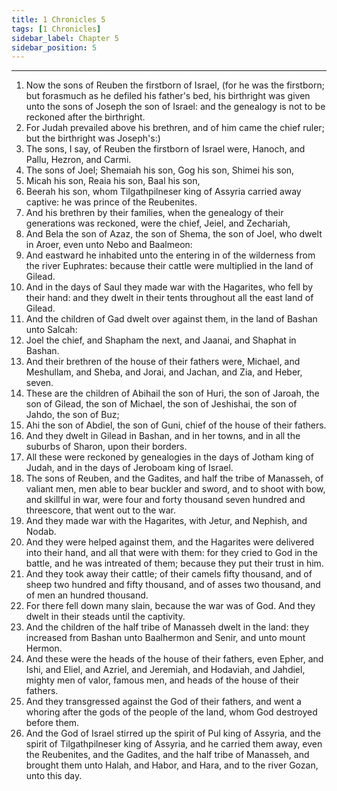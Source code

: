 ```yaml
---
title: 1 Chronicles 5
tags: [1 Chronicles]
sidebar_label: Chapter 5
sidebar_position: 5
---
```


---
1. Now the sons of Reuben the firstborn of Israel, (for he was the firstborn; but forasmuch as he defiled his father's bed, his birthright was given unto the sons of Joseph the son of Israel: and the genealogy is not to be reckoned after the birthright.
2. For Judah prevailed above his brethren, and of him came the chief ruler; but the birthright was Joseph's:)
3. The sons, I say, of Reuben the firstborn of Israel were, Hanoch, and Pallu, Hezron, and Carmi.
4. The sons of Joel; Shemaiah his son, Gog his son, Shimei his son,
5. Micah his son, Reaia his son, Baal his son,
6. Beerah his son, whom Tilgathpilneser king of Assyria carried away captive: he was prince of the Reubenites.
7. And his brethren by their families, when the genealogy of their generations was reckoned, were the chief, Jeiel, and Zechariah,
8. And Bela the son of Azaz, the son of Shema, the son of Joel, who dwelt in Aroer, even unto Nebo and Baalmeon:
9. And eastward he inhabited unto the entering in of the wilderness from the river Euphrates: because their cattle were multiplied in the land of Gilead.
10. And in the days of Saul they made war with the Hagarites, who fell by their hand: and they dwelt in their tents throughout all the east land of Gilead.
11. And the children of Gad dwelt over against them, in the land of Bashan unto Salcah:
12. Joel the chief, and Shapham the next, and Jaanai, and Shaphat in Bashan.
13. And their brethren of the house of their fathers were, Michael, and Meshullam, and Sheba, and Jorai, and Jachan, and Zia, and Heber, seven.
14. These are the children of Abihail the son of Huri, the son of Jaroah, the son of Gilead, the son of Michael, the son of Jeshishai, the son of Jahdo, the son of Buz;
15. Ahi the son of Abdiel, the son of Guni, chief of the house of their fathers.
16. And they dwelt in Gilead in Bashan, and in her towns, and in all the suburbs of Sharon, upon their borders.
17. All these were reckoned by genealogies in the days of Jotham king of Judah, and in the days of Jeroboam king of Israel.
18. The sons of Reuben, and the Gadites, and half the tribe of Manasseh, of valiant men, men able to bear buckler and sword, and to shoot with bow, and skillful in war, were four and forty thousand seven hundred and threescore, that went out to the war.
19. And they made war with the Hagarites, with Jetur, and Nephish, and Nodab.
20. And they were helped against them, and the Hagarites were delivered into their hand, and all that were with them: for they cried to God in the battle, and he was intreated of them; because they put their trust in him.
21. And they took away their cattle; of their camels fifty thousand, and of sheep two hundred and fifty thousand, and of asses two thousand, and of men an hundred thousand.
22. For there fell down many slain, because the war was of God. And they dwelt in their steads until the captivity.
23. And the children of the half tribe of Manasseh dwelt in the land: they increased from Bashan unto Baalhermon and Senir, and unto mount Hermon.
24. And these were the heads of the house of their fathers, even Epher, and Ishi, and Eliel, and Azriel, and Jeremiah, and Hodaviah, and Jahdiel, mighty men of valor, famous men, and heads of the house of their fathers.
25. And they transgressed against the God of their fathers, and went a whoring after the gods of the people of the land, whom God destroyed before them.
26. And the God of Israel stirred up the spirit of Pul king of Assyria, and the spirit of Tilgathpilneser king of Assyria, and he carried them away, even the Reubenites, and the Gadites, and the half tribe of Manasseh, and brought them unto Halah, and Habor, and Hara, and to the river Gozan, unto this day.